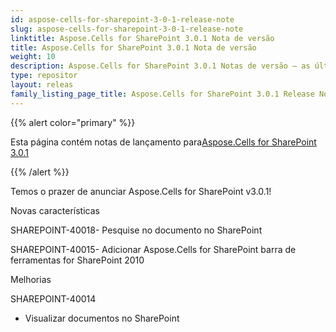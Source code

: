 ```yaml
---
id: aspose-cells-for-sharepoint-3-0-1-release-note
slug: aspose-cells-for-sharepoint-3-0-1-release-note
linktitle: Aspose.Cells for SharePoint 3.0.1 Nota de versão
title: Aspose.Cells for SharePoint 3.0.1 Nota de versão
weight: 10
description: Aspose.Cells for SharePoint 3.0.1 Notas de versão – as últimas atualizações e correções
type: repositor
layout: releas
family_listing_page_title: Aspose.Cells for SharePoint 3.0.1 Release Note
---
```

{{% alert color="primary" %}} 

 Esta página contém notas de lançamento para[Aspose.Cells for SharePoint 3.0.1](https://releases.aspose.com/cells/sharepoint/new-releases/aspose.cells-for-sharepoint-3.0.1/)

{{% /alert %}} 

 Temos o prazer de anunciar Aspose.Cells for SharePoint v3.0.1!

 Novas características

 SHAREPOINT-40018- Pesquise no documento no SharePoint

 SHAREPOINT-40015- Adicionar Aspose.Cells for SharePoint barra de ferramentas for SharePoint 2010



 Melhorias

SHAREPOINT-40014

- Visualizar documentos no SharePoint
